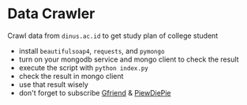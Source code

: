 # Data Crawler

Crawl data from `dinus.ac.id` to get study plan of college student

- install `beautifulsoap4`, `requests`, and `pymongo`
- turn on your mongodb service and mongo client to check the result
- execute the script with `python index.py`
- check the result in mongo client
- use that result wisely
- don't forget to subscribe [Gfriend](https://www.youtube.com/user/gfrdofficial) & [PiewDiePie](https://www.youtube.com/user/PewDiePie)
